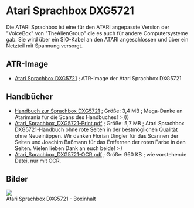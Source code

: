# Atari Sprachbox DXG5721  
  
Die ATARI Sprachbox ist eine für den ATARI angepasste Version der "VoiceBox" von "TheAlienGroup" die es auch für andere Computersysteme gab. Sie wird über ein SIO-Kabel an den ATARI angeschlossen und über ein Netzteil mit Spannung versorgt.  
  
  
## ATR-Image  
- [Atari Sprachbox DXG5721](attachments/Sprachbox.atr) ; ATR-Image der Atari Sprachbox DXG5721  
  
## Handbücher  
- [Handbuch zur Sprachbox DXG5721](attachments/Atari_Sprachbox_DXG5721.pdf) ; Größe: 3,4 MB ; Mega-Danke an Atarimania für die Scans des Handbuches! :-)))  
- [Atari_Sprachbox_DXG5721-Print.pdf](attachments/Atari_Sprachbox_DXG5721-Print.pdf) ; Größe: 5,7 MB  ; Atari Sprachbox DXG5721-Handbuch ohne rote Seiten in der bestmöglichen Qualität ohne Neueintippen. Wir danken Florian Dingler für das Scannen der Seiten und Joachim Baßmann für das Entfernen der roten Farbe in den Seiten. Vielen lieben Dank an euch beide! :-)  
- [Atari_Sprachbox_DXG5721-OCR.pdf](attachments/Atari_Sprachbox_DXG5721-OCR.pdf) ; Größe: 960 KB  ; wie vorstehende Datei, nur mit OCR.  
  
## Bilder  
![](attachments/Sprachbox.jpg)  
Atari Sprachbox DXG5721 - Boxinhalt  
